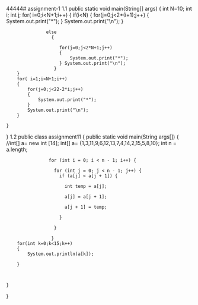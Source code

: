 44444# assignment-1
1.1
public static void main(String[] args) {
	    int N=10;
	    int i;
	    int j;
	    for( i=0;i<N+1;i++)
	    {
            	   if(i<N)
            	     {
            	        for(j=0;j<2*(i+1);j++)
            	        {
            	            System.out.print("*");
            	        } System.out.print("\n");
            	      }     
            	      
            	   else 
            	     {
            	        
            	        for(j=0;j<2*N+1;j++)
            	        {
            	            System.out.print("*");
            	        } System.out.print("\n");
            	      }  
	    }
	    for( i=1;i<N+1;i++)
	    {
	        for(j=0;j<22-2*i;j++)
	        {
	            System.out.print("*");
	        }
	        System.out.print("\n");
	    }
		
	}
}
1.2
public class assignment11 {
	public static void main(String args[]) 
	{   
	    //int[] a= new int [14];
	    int[] a= {1,3,11,9,6,12,13,7,4,14,2,15,5,8,10};
	    int n = a.length;   
                  
                    for (int i = 0; i < n - 1; i++) {   
                  
                      for (int j = 0; j < n - 1; j++) {   
                        if (a[j] < a[j + 1]) {   
                  
                          int temp = a[j];   
                  
                          a[j] = a[j + 1];   
                  
                          a[j + 1] = temp;   
                  
                        }   
                  
                      }   
                  
                     }   
	    for(int k=0;k<15;k++)
	    {
	        System.out.println(a[k]);
	        
	    }
        
	 
		
	}
}
 
